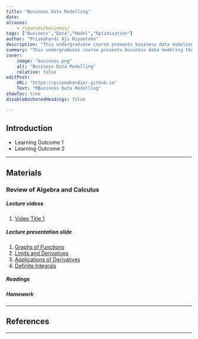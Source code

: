 ```yaml
---
title: "Business Data Modelling"
date: 
aliases: 
    - /courses/business/
tags: ["Business","Data","Model","Optimization"]
author: "Prismahardi Aji Riyantoko"
description: "This undergraduate course presents business data modeling" 
summary: "This undergraduate course presents business data modeling that emphasizes the basic of business, variation of data business, generate a model using mathematical theory" 
cover:
    image: "business.png"
    alt: "Business Data Modelling"
    relative: false
editPost:
    URL: "https://prismahardiar.github.io"
    Text: "MBusiness Data Modelling"
showToc: true
disableAnchoredHeadings: false

---
```


## Introduction

+ Learning Outcome 1
+ Learning Outcome 2

---

## Materials

### Review of Algebra and Calculus

##### Lecture videos

1. [Video Title 1](https://youtu.be/0rbmjemhy38)

##### Lecture presentation slide

1. [Graphs of Functions](lecture1.pdf)
2. [Limits and Derivatives](lecture1.pdf)
3. [Applications of Derivatives](lecture1.pdf)
4. [Definite Integrals](lecture1.pdf)

##### Readings

##### Homework


---

## References

---